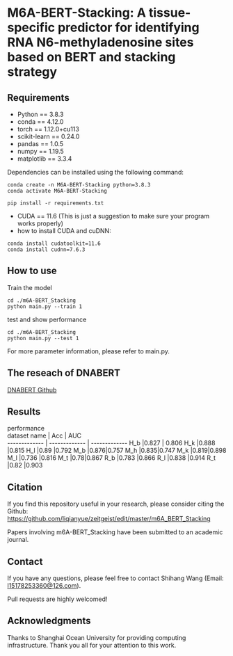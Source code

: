M6A-BERT-Stacking: A tissue-specific predictor for identifying RNA N6-methyladenosine sites based on BERT and stacking strategy
===
## Requirements
* Python == 3.8.3
* conda == 4.12.0
* torch == 1.12.0+cu113
* scikit-learn == 0.24.0
* pandas == 1.0.5
* numpy == 1.19.5
* matplotlib == 3.3.4

Dependencies can be installed using the following command:
```
conda create -n M6A-BERT-Stacking python=3.8.3
conda activate M6A-BERT-Stacking

pip install -r requirements.txt
```

* CUDA == 11.6 (This is just a suggestion to make sure your program works properly)
* how to install CUDA and cuDNN:
```
conda install cudatoolkit=11.6
conda install cudnn=7.6.3
```

## How to use
Train the model
```
cd ./m6A-BERT_Stacking
python main.py --train 1
```
test and show performance
```
cd ./m6A-BERT_Stacking
python main.py --test 1
```
For more parameter information, please refer to main.py.

## The reseach of DNABERT
[DNABERT Github](https://github.com/jerryji1993/DNABERT)

## Results
performance  
  dataset name  | Acc | AUC  
  ------------- | -------------  | -------------
 H_b  |0.827 |  0.806
 H_k  |0.888 |0.815
 H_l  |0.89 |0.792
 M_b  |0.876|0.757
 M_h  |0.835|0.747
 M_k  |0.819|0.898
 M_l  |0.736 |0.816
 M_t  |0.78|0.867
 R_b  |0.783 |0.866
 R_l  |0.838 |0.914
 R_t  |0.82 |0.903

## Citation
If you find this repository useful in your research, please consider citing the Github:
https://github.com/liqianyue/zeitgeist/edit/master/m6A_BERT_Stacking

Papers involving m6A-BERT_Stacking have been submitted to an academic journal.

## Contact
If you have any questions, please feel free to contact Shihang Wang (Email: l15178253360@126.com).

Pull requests are highly welcomed!

## Acknowledgments
Thanks to  Shanghai Ocean University for providing computing infrastructure.
Thank you all for your attention to this work.

















